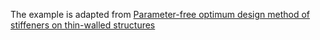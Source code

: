 The example is adapted from [Parameter-free optimum design method of stiffeners on thin-walled structures](https://doi.org/10.1007/s00158-013-0954-1)
